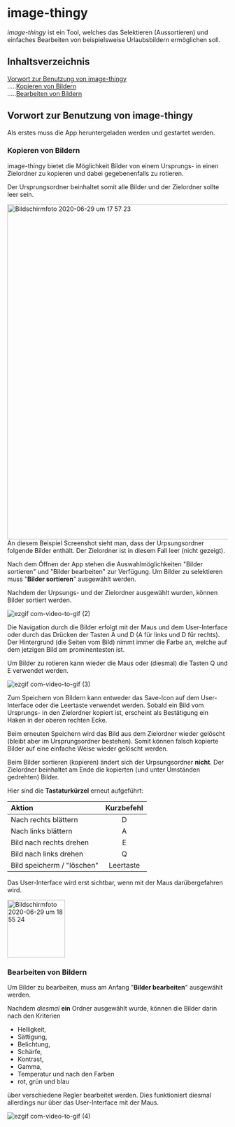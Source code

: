 # image-thingy
*image-thingy* ist ein Tool, welches das Selektieren (Aussortieren) und einfaches Bearbeiten von
beispielsweise Urlaubsbildern ermöglichen soll.

## Inhaltsverzeichnis
[Vorwort zur Benutzung von image-thingy](#vorwort)  
.....[Kopieren von Bildern](#kopieren)  
.....[Bearbeiten von Bildern](#bearbeiten)


<a name="vorwort"/>

## Vorwort zur Benutzung von image-thingy
Als erstes muss die App heruntergeladen werden und gestartet werden.

<a name="kopieren"/>

### Kopieren von Bildern
image-thingy bietet die Möglichkeit Bilder von einem Ursprungs- in einen Zielordner zu kopieren und dabei gegebenenfalls zu rotieren.

Der Ursprungsordner beinhaltet somit alle Bilder und der Zielordner sollte leer sein.

<img width="765" alt="Bildschirmfoto 2020-06-29 um 17 57 23" src="https://user-images.githubusercontent.com/46886724/86029891-0f8a2980-ba34-11ea-8f69-79ec54482143.png">
An diesem Beispiel Screenshot sieht man, dass der Urpsungsordner folgende Bilder enthält. Der Zielordner ist in diesem Fall leer (nicht gezeigt).

Nach dem Öffnen der App stehen die Auswahlmöglichkeiten "Bilder sortieren" und "Bilder bearbeiten" zur Verfügung.
Um Bilder zu selektieren muss "**Bilder sortieren**" ausgewählt werden.

Nachdem der Urpsungs- und der Zielordner ausgewählt wurden, können Bilder sortiert werden.

![ezgif com-video-to-gif (2)](https://user-images.githubusercontent.com/46886724/86031630-6133b380-ba36-11ea-8559-c9d625f1567b.gif)

Die Navigation durch die Bilder erfolgt mit der Maus und dem User-Interface oder durch das Drücken der Tasten A und D (A für links und D für rechts). Der Hintergrund (die Seiten vom Bild) nimmt immer die Farbe an, welche auf dem jetzigen Bild am prominentesten ist.

Um Bilder zu rotieren kann wieder die Maus oder (diesmal) die Tasten Q und E verwendet werden.

![ezgif com-video-to-gif (3)](https://user-images.githubusercontent.com/46886724/86032261-52013580-ba37-11ea-99a1-5693d85a753a.gif)

Zum Speichern von Bildern kann entweder das Save-Icon auf dem User-Interface oder die Leertaste verwendet werden. Sobald ein Bild vom Ursprungs- in den Zielordner kopiert ist, erscheint als Bestätigung ein Haken in der oberen rechten Ecke. 

Beim erneuten Speichern wird das Bild aus dem Zielordner wieder gelöscht (bleibt aber im Ursprungsordner bestehen). Somit können falsch kopierte Bilder auf eine einfache Weise wieder gelöscht werden.

Beim Bilder sortieren (kopieren) ändert sich der Urpsungsordner **nicht**. Der Zielordner beinhaltet am Ende die kopierten (und unter Umständen gedrehten) Bilder.

Hier sind die **Tastaturkürzel** erneut aufgeführt:

| Aktion                     | Kurzbefehl     |
| :------------------------- |:--------------:|
| Nach rechts blättern       | D              |
| Nach links blättern        | A              |
| Bild nach rechts drehen    | E              |
| Bild nach links drehen     | Q              |
| Bild speicherm / "löschen" | Leertaste      |


Das User-Interface wird erst sichtbar, wenn mit der Maus darübergefahren wird.

<img width="132" alt="Bildschirmfoto 2020-06-29 um 18 55 24" src="https://user-images.githubusercontent.com/46886724/86033992-203d9e00-ba3a-11ea-9132-578c9e831b5c.png">

<a name="bearbeiten"/>

### Bearbeiten von Bildern
Um Bilder zu bearbeiten, muss am Anfang "**Bilder bearbeiten**" ausgewählt werden.

Nachdem *diesmal* **ein** Ordner ausgewählt wurde, können die Bilder darin nach den Kriterien
- Helligkeit,
- Sättigung,
- Belichtung,
- Schärfe,
- Kontrast,
- Gamma,
- Temperatur und nach den Farben
- rot, grün und blau

über verschiedene Regler bearbeitet werden. Dies funktioniert diesmal allerdings nur über das User-Interface mit der Maus.

![ezgif com-video-to-gif (4)](https://user-images.githubusercontent.com/46886724/86033739-b6bd8f80-ba39-11ea-9636-1354b9b67b87.gif)
